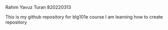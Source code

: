 Rahim Yavuz Turan 820220313

This is my github repository for blg101e course
I am learning how to create repository

